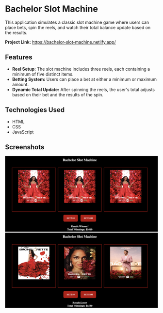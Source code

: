 # Bachelor Slot Machine 

This application simulates a classic slot machine game where users can place bets, spin the reels, and watch their total balance update based on the results.

**Project Link:** https://bachelor-slot-machine.netlify.app/

## Features

- **Reel Setup:** The slot machine includes three reels, each containing a minimum of five distinct items.
- **Betting System:** Users can place a bet at either a minimum or maximum amount. 
- **Dynamic Total Update:** After spinning the reels, the user's total adjusts based on their bet and the results of the spin.

## Technologies Used

- HTML
- CSS
- JavaScript

## Screenshots

<img width="1000" alt="Slot machine won" src="assets/slot-machine-won.png">
<img width="1000" alt="Slot machine lost" src="assets/slot-machine-lost.png">